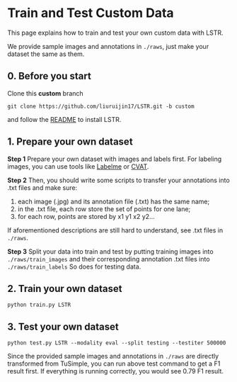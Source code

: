 # Train and Test Custom Data

This page explains how to train and test your own custom data with LSTR.

We provide sample images and annotations in ```./raws```, just make your dataset the same as them.

## 0. Before you start
Clone this **custom** branch 
```shell script
git clone https://github.com/liuruijin17/LSTR.git -b custom
```
and follow the [README](https://github.com/liuruijin17/LSTR/blob/main/README.md) to install LSTR.

## 1. Prepare your own dataset
**Step 1** Prepare your own dataset with images and labels first. For labeling images, you can use tools like [Labelme](https://github.com/wkentaro/labelme) or [CVAT](https://github.com/openvinotoolkit/cvat).

**Step 2** Then, you should write some scripts to transfer your annotations into .txt files and make sure:
1) each image (.jpg) and its annotation file (.txt) has the same name;
2) in the .txt file, each row store the set of points for one lane;
3) for each row, points are stored by x1 y1 x2 y2...

If aforementioned descriptions are still hard to understand, see .txt files in ```./raws```.

**Step 3** Split your data into train and test by putting training images into ```./raws/train_images```
and their corresponding annotation .txt files into ```./raws/train_labels``` So does for testing data.

## 2. Train your own dataset
```shell script
python train.py LSTR
```

## 3. Test your own dataset
```shell script
python test.py LSTR --modality eval --split testing --testiter 500000
```
Since the provided sample images and annotations in ```./raws``` are directly transformed from TuSimple, you can run above test command to get a F1 result first.
If everything is running correctly, you would see 0.79 F1 result.
